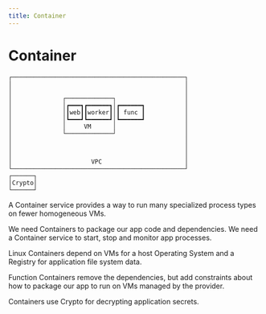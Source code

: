 ```yaml
---
title: Container
---
```


# Container

```ascii
┌────────────────────────────────────────────────┐
│                                                │
│                                                │
│              ┌─────────────┐                   │
│              │┏━━━┓┏━━━━━━┓│┏━━━━━━┓           │
│              │┃web┃┃worker┃│┃ func ┃           │
│              │┗━━━┛┗━━━━━━┛│┗━━━━━━┛           │
│              │     VM      │                   │
│              └─────────────┘                   │
│                                                │
│                                                │
│                                                │
│                      VPC                       │
└────────────────────────────────────────────────┘
┌──────┐                                          
│Crypto│                                          
└──────┘                                          
```

A Container service provides a way to run many specialized process types on fewer homogeneous VMs.

We need Containers to package our app code and dependencies. We need a Container service to start, stop and monitor app processes.

Linux Containers depend on VMs for a host Operating System and a Registry for application file system data.

Function Containers remove the dependencies, but add constraints about how to package our app to run on VMs managed by the provider.

Containers use Crypto for decrypting application secrets.
